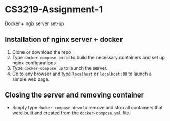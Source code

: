 # CS3219-Assignment-1
Docker + ngix server set-up

## Installation of nginx server + docker

1) Clone or download the repo
2) Type `docker-compose build` to build the necessary containers and set up nginx configurations
3) Type `docker-compose up` to launch the server.
4) Go to any browser and type `localhost` or `localhost:80` to launch a simple web page.

## Closing the server and removing container

- Simply type `docker-compose down` to remove and stop all containers that were built and created from the `docker-compose.yml` file.

